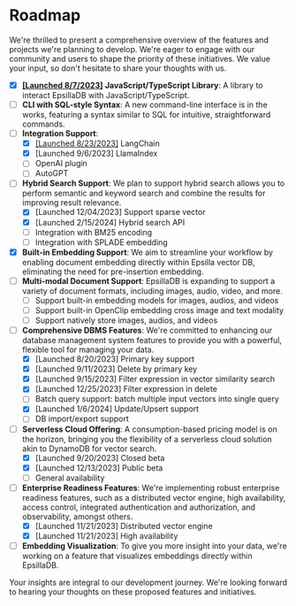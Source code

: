 # Roadmap

We're thrilled to present a comprehensive overview of the features and projects we're planning to develop. We're eager to engage with our community and users to shape the priority of these initiatives. We value your input, so don't hesitate to share your thoughts with us.

* [x] [**\[Launched 8/7/2023\]**](https://www.linkedin.com/posts/epsilla\_vectordatabase-javascript-generativeai-activity-7094316258925432834-yj2D?utm\_source=share\&utm\_medium=member\_desktop) **JavaScript/TypeScript Library**: A library to interact EpsillaDB with JavaScript/TypeScript.
* [ ] **CLI with SQL-style Syntax**: A new command-line interface is in the works, featuring a syntax similar to SQL for intuitive, straightforward commands.
* [ ] **Integration Support**:&#x20;
  * [x] [\[Launched 8/23/2023\]](https://medium.com/@richard\_50832/epsilla-x-langchain-retrieval-augmented-generation-rag-in-llm-powered-question-answering-3a674c0d7c7b) LangChain
  * [x] \[Launched 9/6/2023] LlamaIndex
  * [ ] OpenAI plugin
  * [ ] AutoGPT
* [ ] **Hybrid Search Support**: We plan to support hybrid search allows you to perform semantic and keyword search and combine the results for improving result relevance.
  * [x] \[Launched 12/04/2023] Support sparse vector
  * [x] \[Launched 2/15/2024] Hybrid search API
  * [ ] Integration with BM25 encoding
  * [ ] Integration with SPLADE embedding
* [x] **Built-in Embedding Support**: We aim to streamline your workflow by enabling document embedding directly within Epsilla vector DB, eliminating the need for pre-insertion embedding.
* [ ] **Multi-modal Document Support**: EpsillaDB is expanding to support a variety of document formats, including images, audio, video, and more.
  * [ ] Support built-in embedding models for images, audios, and videos
  * [ ] Support built-in OpenClip embedding cross image and text modality
  * [ ] Support natively store images, audios, and videos
* [ ] **Comprehensive DBMS Features**: We're committed to enhancing our database management system features to provide you with a powerful, flexible tool for managing your data.
  * [x] \[Launched 8/20/2023] Primary key support
  * [x] \[Launched 9/11/2023] Delete by primary key
  * [x] \[Launched 9/15/2023] Filter expression in vector similarity search
  * [x] \[Launched 12/25/2023] Filter expression in delete
  * [ ] Batch query support: batch multiple input vectors into single query
  * [x] \[Launched 1/6/2024] Update/Upsert support
  * [ ] DB import/export support
* [ ] **Serverless Cloud Offering**: A consumption-based pricing model is on the horizon, bringing you the flexibility of a serverless cloud solution akin to DynamoDB for vector search.
  * [x] \[Launched 9/20/2023] Closed beta
  * [x] \[Launched 12/13/2023] Public beta
  * [ ] General availability
* [ ] **Enterprise Readiness Features**: We're implementing robust enterprise readiness features, such as a distributed vector engine, high availability, access control, integrated authentication and authorization, and observability, amongst others.
  * [x] \[Launched 11/21/2023] Distributed vector engine
  * [x] \[Launched 11/21/2023] High availability
* [ ] **Embedding Visualization**: To give you more insight into your data, we're working on a feature that visualizes embeddings directly within EpsillaDB.

Your insights are integral to our development journey. We're looking forward to hearing your thoughts on these proposed features and initiatives.
